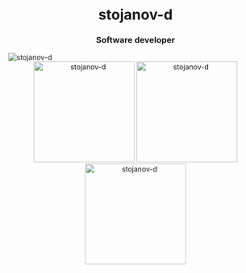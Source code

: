 <h1 align="center"> stojanov-d</h1>
<h3 align="center">Software developer</h3>

<div align="left"> <img src="https://komarev.com/ghpvc/?username=stojanov-d&label=Profile%20views&color=0e75b6&style=flat" alt="stojanov-d" /> </div>

<div align="center">
  <a>
    <img height="200" src="https://github-readme-stats.vercel.app/api/top-langs?username=stojanov-d&show_icons=true&theme=dark&locale=en&layout=compact" alt="stojanov-d" />
  </a>
  <a>
    <img height="200" src="https://github-readme-stats.vercel.app/api?username=stojanov-d&show_icons=true&theme=dark&locale=en" alt="stojanov-d" />
  </a>
</div>

<div align="center">
  <img height="200" src="https://github-readme-streak-stats.herokuapp.com/?user=stojanov-d&theme=dark" alt="stojanov-d" />
</div>



